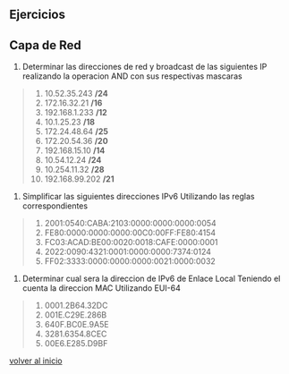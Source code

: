 ## Ejercicios
## Capa de Red

1. Determinar las direcciones de red y broadcast de las siguientes IP realizando la operacion AND con sus respectivas mascaras
  > 1.	10.52.35.243 **/24**
  > 1.	172.16.32.21 **/16**
  > 1.	192.168.1.233 **/12**
  > 1.	10.1.25.23 **/18**
  > 1.	172.24.48.64 **/25**
  > 1. 	172.20.54.36 **/20**
  > 1. 	192.168.15.10 **/14**
  > 1. 	10.54.12.24 **/24**
  > 1. 	10.254.11.32 **/28**
  > 1. 	192.168.99.202 **/21**
1. Simplificar las siguientes direcciones IPv6 Utilizando las reglas correspondientes
> 1. 	2001:0540:CABA:2103:0000:0000:0000:0054
> 1.	FE80:0000:0000:0000:00C0:00FF:FE80:4154
> 1.	FC03:ACAD:BE00:0020:0018:CAFE:0000:0001
> 1.	2022:0090:4321:0001:0000:0000:7374:0124
> 1. 	FF02:3333:0000:0000:0000:0021:0000:0032

1. Determinar cual sera la direccion de IPv6 de Enlace Local Teniendo el cuenta la direccion MAC Utilizando EUI-64
> 1.	0001.2B64.32DC
> 1.	001E.C29E.286B
> 1. 	640F.BC0E.9A5E
> 1.	3281.6354.8CEC
> 1.	00E6.E285.D9BF

[volver al inicio](../readme.md)
